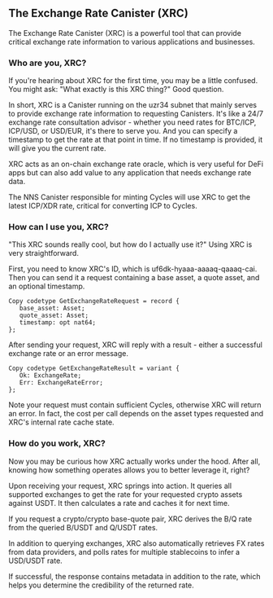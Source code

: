 ## The Exchange Rate Canister (XRC)

The Exchange Rate Canister (XRC) is a powerful tool that can provide critical exchange rate information to various applications and businesses.



### Who are you, XRC?

If you're hearing about XRC for the first time, you may be a little confused. You might ask: "What exactly is this XRC thing?" Good question.

In short, XRC is a Canister running on the uzr34 subnet that mainly serves to provide exchange rate information to requesting Canisters. It's like a 24/7 exchange rate consultation advisor - whether you need rates for BTC/ICP, ICP/USD, or USD/EUR, it's there to serve you. And you can specify a timestamp to get the rate at that point in time. If no timestamp is provided, it will give you the current rate.

XRC acts as an on-chain exchange rate oracle, which is very useful for DeFi apps but can also add value to any application that needs exchange rate data.

The NNS Canister responsible for minting Cycles will use XRC to get the latest ICP/XDR rate, critical for converting ICP to Cycles.



### How can I use you, XRC?

"This XRC sounds really cool, but how do I actually use it?" Using XRC is very straightforward.

First, you need to know XRC's ID, which is uf6dk-hyaaa-aaaaq-qaaaq-cai. Then you can send it a request containing a base asset, a quote asset, and an optional timestamp.

```
Copy codetype GetExchangeRateRequest = record {
   base_asset: Asset;
   quote_asset: Asset;
   timestamp: opt nat64;
};
```

After sending your request, XRC will reply with a result - either a successful exchange rate or an error message.

```
Copy codetype GetExchangeRateResult = variant {
   Ok: ExchangeRate; 
   Err: ExchangeRateError;
};
```

Note your request must contain sufficient Cycles, otherwise XRC will return an error. In fact, the cost per call depends on the asset types requested and XRC's internal rate cache state.



### How do you work, XRC?

Now you may be curious how XRC actually works under the hood. After all, knowing how something operates allows you to better leverage it, right?

Upon receiving your request, XRC springs into action. It queries all supported exchanges to get the rate for your requested crypto assets against USDT. It then calculates a rate and caches it for next time.

If you request a crypto/crypto base-quote pair, XRC derives the B/Q rate from the queried B/USDT and Q/USDT rates.

In addition to querying exchanges, XRC also automatically retrieves FX rates from data providers, and polls rates for multiple stablecoins to infer a USD/USDT rate.

If successful, the response contains metadata in addition to the rate, which helps you determine the credibility of the returned rate.